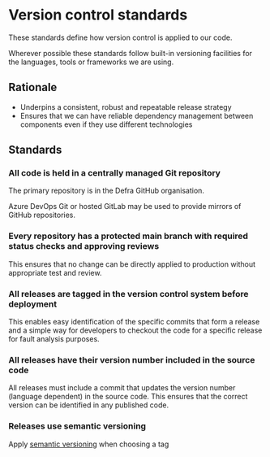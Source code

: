 # Version control standards

These standards define how version control is applied to our code.

Wherever possible these standards follow built-in versioning facilities for the languages, tools or frameworks we are using.

## Rationale

- Underpins a consistent, robust and repeatable release strategy
- Ensures that we can have reliable dependency management between components even if they use different technologies

## Standards

### All code is held in a centrally managed Git repository

The primary repository is in the Defra GitHub organisation.

Azure DevOps Git or hosted GitLab may be used to provide mirrors of GitHub repositories.

### Every repository has a protected main branch with required status checks and approving reviews

This ensures that no change can be directly applied to production without appropriate test and review.

### All releases are tagged in the version control system before deployment

This enables easy identification of the specific commits that form a release and a simple way for developers to checkout the code for a specific release for fault analysis purposes.

### All releases have their version number included in the source code

All releases must include a commit that updates the version number (language dependent) in the source code. This ensures that the correct version can be identified in any published code.

### Releases use semantic versioning

Apply [semantic versioning](https://semver.org/) when choosing a tag
